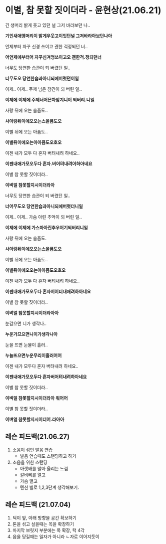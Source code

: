 # 이별, 참 못할 짓이더라 - 윤현상(21.06.21)

긴 생머리 밝게 웃고 있던 널 그저 바라보던 나..

**기인새애앵머리이 밝게우웃고이잇던널 그저바라아보던나아**

언제부터 자꾸 신경 쓰이고 괜한 걱정되던 너..

**어언제에부터어 자꾸신겨엉쓰이고오 괜한걱.정되던너**

너무도 당연한 습관이 되 버렸던 일..

**너무도오 당연한습과아니되에버렷던이일**

이제.. 이제.. 주제 넘은 참견이 되 버린 일..

**이제에 이제에 주제너어믄차암겨니이 되버리.니일**

사랑 뒤에 오는 슬픔도..

**사아랑뒤이에오오는스을픔도오**

이별 뒤에 오는 아픔도..

**이별뒤이에오는아아픔도오호오**

이젠 내가 모두 다 혼자 버텨내려 하네요..

**이젠내애가모오두다 혼자.버어텨내려어하아네요**

이별 참 못할 짓이더라..

**이벼얼 참못할지시이더라아**

너무도 당연한 습관이 되 버렸던 일..

**너어무도오 당연한습과아니되에버렷더니일**

이제.. 이제.. 가슴 아린 추억이 되 버린 일..

**이제에 이제에 가스마아린추우어기되버리니일**

사랑 뒤에 오는 슬픔도.

**사아랑뒤이에오오는스을픔도오**

이별 뒤에 오는 아픔도..

**이별뒤이에오오는아아픔도오호오**

이젠 내가 모두 다 혼자 버텨내려 하네요..

**이젠내애가모오두다 혼자버어터내애려하아네요**

이별 참 못할 짓이더라..

**이벼얼 참못할지시이더라아아**

눈감으면 니가 생각나..

**누운가므으면니이가생각나아**

눈을 뜨면 눈물이 흘러..

**누늘뜨으면누운무리이흘러어어**

이젠 내가 모두다 혼자 버텨내려 하네요..

**이젠내애가모오두다 혼자버어텨내려하아네요**

이별 참 못할 짓이더라..

**이벼얼 참못할지시이더라아 워어어**

이별 참 못할 짓이더라..

**이벼얼 참못할지시이더어.라아아**



## 레슨 피드백(21.06.27)

1. 소음이 섞인 발음 연습
   - 발음 연습때도 스탠딩하고 하기
2. 소음을 위한 스탠딩
   - 아랫배를 말아 올리는 느낌
   - 갈비뼈를 열고
   - 가슴 열고
   - 텐션 별로 1,2,3단계 생각해보기.



## 레슨 피드백 (21.07.04)

1. 턱이 앞, 아래 방향을 공간 확보하기
2. 톤을 섞고 싶을때는 목을 확장하기
3. 마지막 브릿지 부분에는 목 확장, 턱 4각
4. 음을 당길때는 일자가 아니라 ㄴ자로 이어지듯이